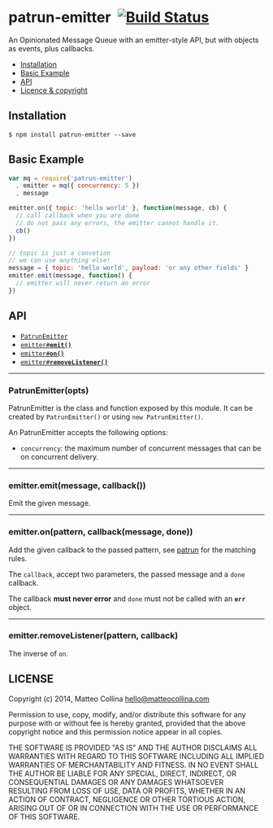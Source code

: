 patrun-emitter&nbsp;&nbsp;[![Build Status](https://travis-ci.org/mcollina/patrun-emitter.png)](https://travis-ci.org/mcollina/patrun-emitter)
=================================================================

An Opinionated Message Queue with an emitter-style API, but with
objects as events, plus callbacks.

  * <a href="#install">Installation</a>
  * <a href="#basic">Basic Example</a>
  * <a href="#api">API</a>
  * <a href="#licence">Licence &amp; copyright</a>

<a name="install"></a>
## Installation

```
$ npm install patrun-emitter --save
```

<a name="basic"></a>
## Basic Example

```js
var mq = require('patrun-emitter')
  , emitter = mq({ concurrency: 5 })
  , message

emitter.on({ topic: 'hello world' }, function(message, cb) {
  // call callback when you are done
  // do not pass any errors, the emitter cannot handle it.
  cb()
})

// topic is just a convetion
// we can use anything else!
message = { topic: 'hello world', payload: 'or any other fields' }
emitter.emit(message, function() {
  // emitter will never return an error
})
```

## API

  * <a href="#mq"><code>PatrunEmitter</code></a>
  * <a href="#emit"><code>emitter#<b>emit()</b></code></a>
  * <a href="#on"><code>emitter#<b>on()</b></code></a>
  * <a href="#removeListener"><code>emitter#<b>removeListener()</b></code></a>

-------------------------------------------------------
<a name="mq"></a>
### PatrunEmitter(opts)

PatrunEmitter is the class and function exposed by this module.
It can be created by `PatrunEmitter()` or using `new PatrunEmitter()`.

An PatrunEmitter accepts the following options:

- `concurrency`: the maximum number of concurrent messages that can be
  on concurrent delivery.

-------------------------------------------------------
<a name="emit"></a>
### emitter.emit(message, callback())

Emit the given message.

-------------------------------------------------------
<a name="on"></a>
### emitter.on(pattern, callback(message, done))

Add the given callback to the passed pattern, see
[patrun](http://npm.im/patrun) for the matching rules.

The `callback`, accept two parameters, the passed message and a `done`
callback.

The callback __must never error__ and `done` must not be called with an
__`err`__ object.

-------------------------------------------------------
<a name="removeListener"></a>
### emitter.removeListener(pattern, callback)

The inverse of `on`.

## LICENSE

Copyright (c) 2014, Matteo Collina <hello@matteocollina.com>

Permission to use, copy, modify, and/or distribute this software for any
purpose with or without fee is hereby granted, provided that the above
copyright notice and this permission notice appear in all copies.

THE SOFTWARE IS PROVIDED "AS IS" AND THE AUTHOR DISCLAIMS ALL WARRANTIES
WITH REGARD TO THIS SOFTWARE INCLUDING ALL IMPLIED WARRANTIES OF
MERCHANTABILITY AND FITNESS. IN NO EVENT SHALL THE AUTHOR BE LIABLE FOR
ANY SPECIAL, DIRECT, INDIRECT, OR CONSEQUENTIAL DAMAGES OR ANY DAMAGES
WHATSOEVER RESULTING FROM LOSS OF USE, DATA OR PROFITS, WHETHER IN AN
ACTION OF CONTRACT, NEGLIGENCE OR OTHER TORTIOUS ACTION, ARISING OUT OF OR
IN CONNECTION WITH THE USE OR PERFORMANCE OF THIS SOFTWARE.
